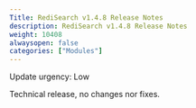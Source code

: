 ```yaml
---
Title: RediSearch v1.4.8 Release Notes
description: RediSearch v1.4.8 Release Notes
weight: 10408
alwaysopen: false
categories: ["Modules"]
---
```


Update urgency: Low

Technical release, no changes nor fixes.
